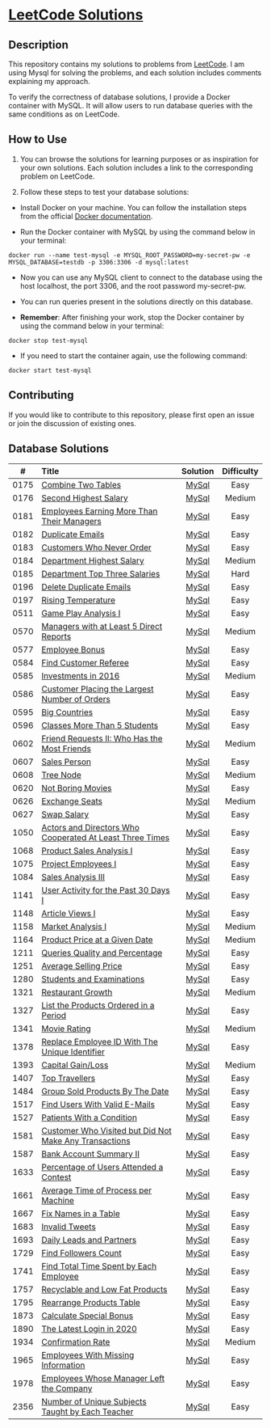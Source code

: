 # [LeetCode Solutions](https://github.com/sdimon13/leetCode)

## Description

This repository contains my solutions to problems from [LeetCode](https://leetcode.com/). I am using Mysql for solving
the
problems, and each solution includes comments explaining my approach.

To verify the correctness of database solutions, I provide a Docker container with MySQL. It will allow users to run
database queries with the same conditions as on LeetCode.

## How to Use

1. You can browse the solutions for learning purposes or as inspiration for your own solutions. Each solution includes a
   link to the corresponding problem on LeetCode.

2. Follow these steps to test your database solutions:

- Install Docker on your machine. You can follow the installation steps from the
  official [Docker documentation](https://docs.docker.com/get-docker/).

- Run the Docker container with MySQL by using the command below in your terminal:

`docker run --name test-mysql -e MYSQL_ROOT_PASSWORD=my-secret-pw -e MYSQL_DATABASE=testdb -p 3306:3306 -d mysql:latest`

- Now you can use any MySQL client to connect to the database using the host localhost, the port 3306, and the root
  password my-secret-pw.

- You can run queries present in the solutions directly on this database.

- **Remember**: After finishing your work, stop the Docker container by using the command below in your terminal:

`docker stop test-mysql`

- If you need to start the container again, use the following command:

`docker start test-mysql`

## Contributing

If you would like to contribute to this repository, please first open an issue or join the discussion of existing ones.

## Database Solutions

|  #   | Title                                                                                                                                               |                             Solution                              | Difficulty |
|:----:|:----------------------------------------------------------------------------------------------------------------------------------------------------|:-----------------------------------------------------------------:|:----------:|
| 0175 | [Combine Two Tables](https://leetcode.com/problems/combine-two-tables/)                                                                             |                    [MySql](combine-two-tables)                    |    Easy    |
| 0176 | [Second Highest Salary](https://leetcode.com/problems/second-highest-salary/)                                                                       |                  [MySql](second-highest-salary)                   |   Medium   |
| 0181 | [Employees Earning More Than Their Managers](https://leetcode.com/problems/employees-earning-more-than-their-managers/)                             |        [MySql](employees-earning-more-than-their-managers)        |    Easy    |
| 0182 | [Duplicate Emails](https://leetcode.com/problems/duplicate-emails/)                                                                                 |                     [MySql](duplicate-emails)                     |    Easy    |
| 0183 | [Customers Who Never Order](https://leetcode.com/problems/customers-who-never-order/)                                                               |                [MySql](customers-who-never-order)                 |    Easy    |
| 0184 | [Department Highest Salary](https://leetcode.com/problems/department-highest-salary/)                                                               |                [MySql](department-highest-salary)                 |   Medium   |
| 0185 | [Department Top Three Salaries](https://leetcode.com/problems/department-top-three-salaries/)                                                       |              [MySql](department-top-three-salaries)               |    Hard    |
| 0196 | [Delete Duplicate Emails](https://leetcode.com/problems/delete-duplicate-emails/)                                                                   |                 [MySql](delete-duplicate-emails)                  |    Easy    |
| 0197 | [Rising Temperature](https://leetcode.com/problems/rising-temperature/)                                                                             |                    [MySql](rising-temperature)                    |    Easy    |
| 0511 | [Game Play Analysis I](https://leetcode.com/problems/game-play-analysis-i/)                                                                         |                   [MySql](game-play-analysis-i)                   |    Easy    |
| 0570 | [Managers with at Least 5 Direct Reports](https://leetcode.com/problems/managers-with-at-least-5-direct-reports/)                                   |         [MySql](managers-with-at-least-5-direct-reports)          |   Medium   |
| 0577 | [Employee Bonus](https://leetcode.com/problems/employee-bonus/)                                                                                     |                      [MySql](employee-bonus)                      |    Easy    |
| 0584 | [Find Customer Referee](https://leetcode.com/problems/find-customer-referee/)                                                                       |                  [MySql](find-customer-referee)                   |    Easy    |
| 0585 | [Investments in 2016](https://leetcode.com/problems/investments-in-2016/)                                                                           |                   [MySql](investments-in-2016)                    |   Medium   |
| 0586 | [Customer Placing the Largest Number of Orders](https://leetcode.com/problems/customer-placing-the-largest-number-of-orders/)                       |      [MySql](customer-placing-the-largest-number-of-orders)       |    Easy    |
| 0595 | [Big Countries](https://leetcode.com/problems/big-countries/)                                                                                       |                      [MySql](big-countries)                       |    Easy    |
| 0596 | [Classes More Than 5 Students](https://leetcode.com/problems/classes-more-than-5-students/)                                                         |               [MySql](classes-more-than-5-students)               |    Easy    |
| 0602 | [Friend Requests II: Who Has the Most Friends](https://leetcode.com/problems/friend-requests-ii-who-has-the-most-friends/)                          |       [MySql](friend-requests-ii-who-has-the-most-friends)        |   Medium   |
| 0607 | [Sales Person](https://leetcode.com/problems/sales-person/)                                                                                         |                       [MySql](sales-person)                       |    Easy    |
| 0608 | [Tree Node](https://leetcode.com/problems/tree-node/)                                                                                               |                        [MySql](tree-node)                         |   Medium   |
| 0620 | [Not Boring Movies](https://leetcode.com/problems/not-boring-movies/)                                                                               |                    [MySql](not-boring-movies)                     |    Easy    |
| 0626 | [Exchange Seats](https://leetcode.com/problems/exchange-seats/)                                                                                     |                      [MySql](exchange-seats)                      |   Medium   |
| 0627 | [Swap Salary](https://leetcode.com/problems/swap-salary/)                                                                                           |                       [MySql](swap-salary)                        |    Easy    |
| 1050 | [Actors and Directors Who Cooperated At Least Three Times](https://leetcode.com/problems/actors-and-directors-who-cooperated-at-least-three-times/) | [MySql](actors-and-directors-who-cooperated-at-least-three-times) |    Easy    |
| 1068 | [Product Sales Analysis I](https://leetcode.com/problems/product-sales-analysis-i/)                                                                 |                 [MySql](product-sales-analysis-i)                 |    Easy    |
| 1075 | [Project Employees I](https://leetcode.com/problems/project-employees-i/)                                                                           |                   [MySql](project-employees-i)                    |    Easy    |
| 1084 | [Sales Analysis III](https://leetcode.com/problems/sales-analysis-iii/)                                                                             |                    [MySql](sales-analysis-iii)                    |    Easy    |
| 1141 | [User Activity for the Past 30 Days I](https://leetcode.com/problems/user-activity-for-the-past-30-days-i/)                                         |           [MySql](user-activity-for-the-past-30-days-i)           |    Easy    |
| 1148 | [Article Views I](https://leetcode.com/problems/article-views-i/)                                                                                   |                     [MySql](article-views-i)                      |    Easy    |
| 1158 | [Market Analysis I](https://leetcode.com/problems/market-analysis-i/)                                                                               |                    [MySql](market-analysis-i)                     |   Medium   |
| 1164 | [Product Price at a Given Date](https://leetcode.com/problems/product-price-at-a-given-date/)                                                       |              [MySql](product-price-at-a-given-date)               |   Medium   |
| 1211 | [Queries Quality and Percentage](https://leetcode.com/problems/queries-quality-and-percentage/)                                                     |              [MySql](queries-quality-and-percentage)              |    Easy    |
| 1251 | [Average Selling Price](https://leetcode.com/problems/average-selling-price/)                                                                       |                  [MySql](average-selling-price)                   |    Easy    |
| 1280 | [Students and Examinations](https://leetcode.com/problems/students-and-examinations/)                                                               |                [MySql](students-and-examinations)                 |    Easy    |
| 1321 | [Restaurant Growth](https://leetcode.com/problems/restaurant-growth/)                                                                               |                    [MySql](restaurant-growth)                     |   Medium   |
| 1327 | [List the Products Ordered in a Period](https://leetcode.com/problems/list-the-products-ordered-in-a-period/)                                       |          [MySql](list-the-products-ordered-in-a-period)           |    Easy    |
| 1341 | [Movie Rating](https://leetcode.com/problems/movie-rating/)                                                                                         |                       [MySql](movie-rating)                       |   Medium   |
| 1378 | [Replace Employee ID With The Unique Identifier](https://leetcode.com/problems/replace-employee-id-with-the-unique-identifier/)                     |      [MySql](replace-employee-id-with-the-unique-identifier)      |    Easy    |
| 1393 | [Capital Gain/Loss](https://leetcode.com/problems/capital-gainloss/)                                                                                |                     [MySql](capital-gainloss)                     |   Medium   |
| 1407 | [Top Travellers](https://leetcode.com/problems/top-travellers/)                                                                                     |                      [MySql](top-travellers)                      |    Easy    |
| 1484 | [Group Sold Products By The Date](https://leetcode.com/problems/group-sold-products-by-the-date/)                                                   |             [MySql](group-sold-products-by-the-date)              |    Easy    |
| 1517 | [Find Users With Valid E-Mails](https://leetcode.com/problems/find-users-with-valid-e-mails/)                                                       |              [MySql](find-users-with-valid-e-mails)               |    Easy    |
| 1527 | [Patients With a Condition](https://leetcode.com/problems/patients-with-a-condition/)                                                               |                [MySql](patients-with-a-condition)                 |    Easy    |
| 1581 | [Customer Who Visited but Did Not Make Any Transactions](https://leetcode.com/problems/customer-who-visited-but-did-not-make-any-transactions/)     |  [MySql](customer-who-visited-but-did-not-make-any-transactions)  |    Easy    |
| 1587 | [Bank Account Summary II](https://leetcode.com/problems/bank-account-summary-ii/)                                                                   |                 [MySql](bank-account-summary-ii)                  |    Easy    |
| 1633 | [Percentage of Users Attended a Contest](https://leetcode.com/problems/percentage-of-users-attended-a-contest/)                                     |          [MySql](percentage-of-users-attended-a-contest)          |    Easy    |
| 1661 | [Average Time of Process per Machine](https://leetcode.com/problems/average-time-of-process-per-machine/)                                           |           [MySql](average-time-of-process-per-machine)            |    Easy    |
| 1667 | [Fix Names in a Table](https://leetcode.com/problems/fix-names-in-a-table/)                                                                         |                   [MySql](fix-names-in-a-table)                   |    Easy    |
| 1683 | [Invalid Tweets](https://leetcode.com/problems/invalid-tweets/)                                                                                     |                      [MySql](invalid-tweets)                      |    Easy    |
| 1693 | [Daily Leads and Partners](https://leetcode.com/problems/daily-leads-and-partners/)                                                                 |                 [MySql](daily-leads-and-partners)                 |    Easy    |
| 1729 | [Find Followers Count](https://leetcode.com/problems/find-followers-count/)                                                                         |                   [MySql](find-followers-count)                   |    Easy    |
| 1741 | [Find Total Time Spent by Each Employee](https://leetcode.com/problems/find-total-time-spent-by-each-employee/)                                     |          [MySql](find-total-time-spent-by-each-employee)          |    Easy    |
| 1757 | [Recyclable and Low Fat Products](https://leetcode.com/problems/recyclable-and-low-fat-products/)                                                   |             [MySql](recyclable-and-low-fat-products)              |    Easy    |
| 1795 | [Rearrange Products Table](https://leetcode.com/problems/rearrange-products-table/)                                                                 |                 [MySql](rearrange-products-table)                 |    Easy    |
| 1873 | [Calculate Special Bonus](https://leetcode.com/problems/calculate-special-bonus/)                                                                   |                 [MySql](calculate-special-bonus)                  |    Easy    |
| 1890 | [The Latest Login in 2020](https://leetcode.com/problems/the-latest-login-in-2020/)                                                                 |                 [MySql](the-latest-login-in-2020)                 |    Easy    |
| 1934 | [Confirmation Rate](https://leetcode.com/problems/confirmation-rate/)                                                                               |                    [MySql](confirmation-rate)                     |   Medium   |
| 1965 | [Employees With Missing Information](https://leetcode.com/problems/employees-with-missing-information/)                                             |            [MySql](employees-with-missing-information)            |    Easy    |
| 1978 | [Employees Whose Manager Left the Company](https://leetcode.com/problems/employees-whose-manager-left-the-company/)                                 |         [MySql](employees-whose-manager-left-the-company)         |    Easy    |
| 2356 | [Number of Unique Subjects Taught by Each Teacher](https://leetcode.com/problems/number-of-unique-subjects-taught-by-each-teacher/)                 |     [MySql](number-of-unique-subjects-taught-by-each-teacher)     |    Easy    |
